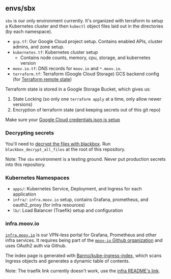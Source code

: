 ## envs/sbx

`sbx` is our only environment currently. It's organized with terraform to setup a Kubernetes cluster and then `kubectl` object files laid out in the directories (by each namespace).

- `gcp.tf`: Our Google Cloud project setup. Contains enabled APIs, cluster admins, and zone setup.
- `kubernetes.tf`: Kubernetes cluster setup
   - Contains node counts, memory, cpu, storage, and kubernetes version
- `moov.io.tf`: DNS records for `moov.io` and `*.moov.io`.
- `terraform.tf`: Terraform (Google Cloud Storage) GCS backend config (for [Terraform remote state](https://www.terraform.io/docs/state/remote.html))

Terraform state is stored in a Google Storage Bucket, which gives us:

1. State Locking (so only one `terraform apply` at a time, only allow newer versions)
1. Encryption of terraform state (and keeping secrets out of this git repo)

Make sure your [Google Cloud credentials.json is setup](../../docs/google-cloud.md)

### Decrypting secrets

You'll need to [decrypt the files with blackbox](../../docs/secrets.md). Run `blackbox_decrypt_all_files` at the root of this repository.

Note: The `sbx` environment is a testing ground. Never put production secrets into this repository.

### Kubernetes Namespaces

- `apps/`: Kubernetes Service, Deployment, and Ingress for each application
- `infra/`: `infra.moov.io` setup, contains Grafana, prometheus, and oauth2_proxy (for infra resources)
- `lb/`: Load Balancer (Traefik) setup and configuration

### infra.moov.io

[`infra.moov.io`](https://infra.moov.io/) is our VPN-less portal for Grafana, Prometheus and other infra services. It requires being part of the [`moov-io` Github organization](https://github.com/moov-io) and uses OAuth2 auth via Github.

The index page is generated with [Banno/kube-ingress-index](https://github.com/Banno/kube-ingress-index), which scans Ingress objects and generates a dynamic table of contents.

Note: The traefik link currently doesn't work, use the [infra README's link](https://github.com/moov-io/infra#moovio-infra).

